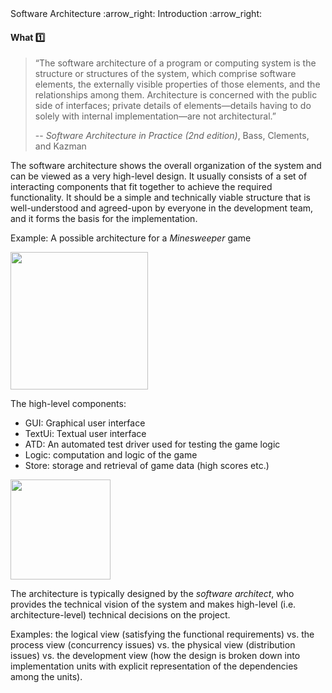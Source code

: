 <link rel="stylesheet" href="{{baseUrl}}/css/textbook.css">

<div class="website-content">

<div id="path">Software Architecture :arrow_right: Introduction :arrow_right:</div>

<div id="title">

#### What :one:

</div>

<div id="body">

> “The software architecture of a program or computing system is the structure or structures of the system, which comprise software elements,
> the externally visible properties of those elements, and the relationships among them. Architecture is concerned with the public side of interfaces;
> private details of elements—details having to do solely with internal implementation—are not architectural.”
>
> -- _Software Architecture in Practice (2nd edition)_, Bass, Clements, and Kazman

The software architecture shows the overall organization of the system and can be viewed as a very high-level design. It usually consists of a set of interacting components that fit together to achieve the required functionality. It should be a simple and technically viable structure that is well-understood and agreed-upon by everyone in the development team, and it forms the basis for the implementation.

<tip-box>

Example: A possible architecture for a _Minesweeper_ game

<img src="{{baseUrl}}/architecture/introduction/what/images/minesweeper.png" height="220" />
<p/>

The high-level components:
* GUI: Graphical user interface
* TextUi: Textual user interface
* ATD: An automated test driver used for testing the game logic
* Logic: computation and logic of the game
* Store: storage and retrieval of game data (high scores etc.)

<img src="{{baseUrl}}/architecture/introduction/what/images/minesweeperArchitecture.png" height="160" />
<p/>

</tip-box>

The architecture is typically designed by the _software architect_, who provides the technical vision of the system and makes high-level (i.e. architecture-level) technical decisions on the project.

<tip-box>

Examples: the logical view (satisfying the functional requirements) vs. the process view (concurrency issues) vs. the physical view (distribution issues) vs. the development view (how the design is broken down into implementation units with explicit representation of the dependencies among the units).

</tip-box>

</div>

<div id="extras">
<div>

</div>
